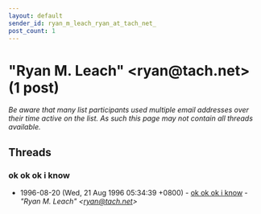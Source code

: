 ```yaml
---
layout: default
sender_id: ryan_m_leach_ryan_at_tach_net_
post_count: 1
---
```


# "Ryan M. Leach" <ryan<span>@</span>tach.net> (1 post)

_Be aware that many list participants used multiple email addresses over their time active on the list. As such this page may not contain all threads available._

## Threads

### ok ok ok i know
+ 1996-08-20 (Wed, 21 Aug 1996 05:34:39 +0800) - [ok ok ok i know](/archive/1996/08/100accf2469b0819d020501ed842c8f924092120f905f0c7d2dc6620ff30f8cf) - _"Ryan M. Leach" \<ryan@tach.net\>_

